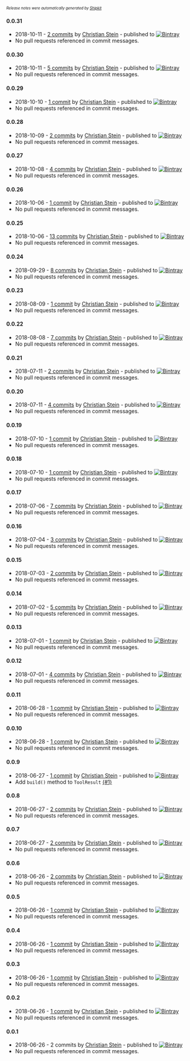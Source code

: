 <sup><sup>*Release notes were automatically generated by [Shipkit](http://shipkit.org/)*</sup></sup>

#### 0.0.31
 - 2018-10-11 - [2 commits](https://github.com/sormuras/bartholdy/compare/v0.0.30...v0.0.31) by [Christian Stein](https://github.com/sormuras) - published to [![Bintray](https://img.shields.io/badge/Bintray-0.0.31-green.svg)](https://bintray.com/sormuras/maven/bartholdy/0.0.31)
 - No pull requests referenced in commit messages.

#### 0.0.30
 - 2018-10-11 - [5 commits](https://github.com/sormuras/bartholdy/compare/v0.0.29...v0.0.30) by [Christian Stein](https://github.com/sormuras) - published to [![Bintray](https://img.shields.io/badge/Bintray-0.0.30-green.svg)](https://bintray.com/sormuras/maven/bartholdy/0.0.30)
 - No pull requests referenced in commit messages.

#### 0.0.29
 - 2018-10-10 - [1 commit](https://github.com/sormuras/bartholdy/compare/v0.0.28...v0.0.29) by [Christian Stein](https://github.com/sormuras) - published to [![Bintray](https://img.shields.io/badge/Bintray-0.0.29-green.svg)](https://bintray.com/sormuras/maven/bartholdy/0.0.29)
 - No pull requests referenced in commit messages.

#### 0.0.28
 - 2018-10-09 - [2 commits](https://github.com/sormuras/bartholdy/compare/v0.0.27...v0.0.28) by [Christian Stein](https://github.com/sormuras) - published to [![Bintray](https://img.shields.io/badge/Bintray-0.0.28-green.svg)](https://bintray.com/sormuras/maven/bartholdy/0.0.28)
 - No pull requests referenced in commit messages.

#### 0.0.27
 - 2018-10-08 - [4 commits](https://github.com/sormuras/bartholdy/compare/v0.0.26...v0.0.27) by [Christian Stein](https://github.com/sormuras) - published to [![Bintray](https://img.shields.io/badge/Bintray-0.0.27-green.svg)](https://bintray.com/sormuras/maven/bartholdy/0.0.27)
 - No pull requests referenced in commit messages.

#### 0.0.26
 - 2018-10-06 - [1 commit](https://github.com/sormuras/bartholdy/compare/v0.0.25...v0.0.26) by [Christian Stein](https://github.com/sormuras) - published to [![Bintray](https://img.shields.io/badge/Bintray-0.0.26-green.svg)](https://bintray.com/sormuras/maven/bartholdy/0.0.26)
 - No pull requests referenced in commit messages.

#### 0.0.25
 - 2018-10-06 - [13 commits](https://github.com/sormuras/bartholdy/compare/v0.0.24...v0.0.25) by [Christian Stein](https://github.com/sormuras) - published to [![Bintray](https://img.shields.io/badge/Bintray-0.0.25-green.svg)](https://bintray.com/sormuras/maven/bartholdy/0.0.25)
 - No pull requests referenced in commit messages.

#### 0.0.24
 - 2018-09-29 - [8 commits](https://github.com/sormuras/bartholdy/compare/v0.0.23...v0.0.24) by [Christian Stein](https://github.com/sormuras) - published to [![Bintray](https://img.shields.io/badge/Bintray-0.0.24-green.svg)](https://bintray.com/sormuras/maven/bartholdy/0.0.24)
 - No pull requests referenced in commit messages.

#### 0.0.23
 - 2018-08-09 - [1 commit](https://github.com/sormuras/bartholdy/compare/v0.0.22...v0.0.23) by [Christian Stein](https://github.com/sormuras) - published to [![Bintray](https://img.shields.io/badge/Bintray-0.0.23-green.svg)](https://bintray.com/sormuras/maven/bartholdy/0.0.23)
 - No pull requests referenced in commit messages.

#### 0.0.22
 - 2018-08-08 - [7 commits](https://github.com/sormuras/bartholdy/compare/v0.0.21...v0.0.22) by [Christian Stein](https://github.com/sormuras) - published to [![Bintray](https://img.shields.io/badge/Bintray-0.0.22-green.svg)](https://bintray.com/sormuras/maven/bartholdy/0.0.22)
 - No pull requests referenced in commit messages.

#### 0.0.21
 - 2018-07-11 - [2 commits](https://github.com/sormuras/bartholdy/compare/v0.0.20...v0.0.21) by [Christian Stein](https://github.com/sormuras) - published to [![Bintray](https://img.shields.io/badge/Bintray-0.0.21-green.svg)](https://bintray.com/sormuras/maven/bartholdy/0.0.21)
 - No pull requests referenced in commit messages.

#### 0.0.20
 - 2018-07-11 - [4 commits](https://github.com/sormuras/bartholdy/compare/v0.0.19...v0.0.20) by [Christian Stein](https://github.com/sormuras) - published to [![Bintray](https://img.shields.io/badge/Bintray-0.0.20-green.svg)](https://bintray.com/sormuras/maven/bartholdy/0.0.20)
 - No pull requests referenced in commit messages.

#### 0.0.19
 - 2018-07-10 - [1 commit](https://github.com/sormuras/bartholdy/compare/v0.0.18...v0.0.19) by [Christian Stein](https://github.com/sormuras) - published to [![Bintray](https://img.shields.io/badge/Bintray-0.0.19-green.svg)](https://bintray.com/sormuras/maven/bartholdy/0.0.19)
 - No pull requests referenced in commit messages.

#### 0.0.18
 - 2018-07-10 - [1 commit](https://github.com/sormuras/bartholdy/compare/v0.0.17...v0.0.18) by [Christian Stein](https://github.com/sormuras) - published to [![Bintray](https://img.shields.io/badge/Bintray-0.0.18-green.svg)](https://bintray.com/sormuras/maven/bartholdy/0.0.18)
 - No pull requests referenced in commit messages.

#### 0.0.17
 - 2018-07-06 - [7 commits](https://github.com/sormuras/bartholdy/compare/v0.0.16...v0.0.17) by [Christian Stein](https://github.com/sormuras) - published to [![Bintray](https://img.shields.io/badge/Bintray-0.0.17-green.svg)](https://bintray.com/sormuras/maven/bartholdy/0.0.17)
 - No pull requests referenced in commit messages.

#### 0.0.16
 - 2018-07-04 - [3 commits](https://github.com/sormuras/bartholdy/compare/v0.0.15...v0.0.16) by [Christian Stein](https://github.com/sormuras) - published to [![Bintray](https://img.shields.io/badge/Bintray-0.0.16-green.svg)](https://bintray.com/sormuras/maven/bartholdy/0.0.16)
 - No pull requests referenced in commit messages.

#### 0.0.15
 - 2018-07-03 - [2 commits](https://github.com/sormuras/bartholdy/compare/v0.0.14...v0.0.15) by [Christian Stein](https://github.com/sormuras) - published to [![Bintray](https://img.shields.io/badge/Bintray-0.0.15-green.svg)](https://bintray.com/sormuras/maven/bartholdy/0.0.15)
 - No pull requests referenced in commit messages.

#### 0.0.14
 - 2018-07-02 - [5 commits](https://github.com/sormuras/bartholdy/compare/v0.0.13...v0.0.14) by [Christian Stein](https://github.com/sormuras) - published to [![Bintray](https://img.shields.io/badge/Bintray-0.0.14-green.svg)](https://bintray.com/sormuras/maven/bartholdy/0.0.14)
 - No pull requests referenced in commit messages.

#### 0.0.13
 - 2018-07-01 - [1 commit](https://github.com/sormuras/bartholdy/compare/v0.0.12...v0.0.13) by [Christian Stein](https://github.com/sormuras) - published to [![Bintray](https://img.shields.io/badge/Bintray-0.0.13-green.svg)](https://bintray.com/sormuras/maven/bartholdy/0.0.13)
 - No pull requests referenced in commit messages.

#### 0.0.12
 - 2018-07-01 - [4 commits](https://github.com/sormuras/bartholdy/compare/v0.0.11...v0.0.12) by [Christian Stein](https://github.com/sormuras) - published to [![Bintray](https://img.shields.io/badge/Bintray-0.0.12-green.svg)](https://bintray.com/sormuras/maven/bartholdy/0.0.12)
 - No pull requests referenced in commit messages.

#### 0.0.11
 - 2018-06-28 - [1 commit](https://github.com/sormuras/bartholdy/compare/v0.0.10...v0.0.11) by [Christian Stein](https://github.com/sormuras) - published to [![Bintray](https://img.shields.io/badge/Bintray-0.0.11-green.svg)](https://bintray.com/sormuras/maven/bartholdy/0.0.11)
 - No pull requests referenced in commit messages.

#### 0.0.10
 - 2018-06-28 - [1 commit](https://github.com/sormuras/bartholdy/compare/v0.0.9...v0.0.10) by [Christian Stein](https://github.com/sormuras) - published to [![Bintray](https://img.shields.io/badge/Bintray-0.0.10-green.svg)](https://bintray.com/sormuras/maven/bartholdy/0.0.10)
 - No pull requests referenced in commit messages.

#### 0.0.9
 - 2018-06-27 - [1 commit](https://github.com/sormuras/bartholdy/compare/v0.0.8...v0.0.9) by [Christian Stein](https://github.com/sormuras) - published to [![Bintray](https://img.shields.io/badge/Bintray-0.0.9-green.svg)](https://bintray.com/sormuras/maven/bartholdy/0.0.9)
 - Add `build()` method to `ToolResult` [(#1)](https://github.com/sormuras/bartholdy/issues/1)

#### 0.0.8
 - 2018-06-27 - [2 commits](https://github.com/sormuras/bartholdy/compare/v0.0.7...v0.0.8) by [Christian Stein](https://github.com/sormuras) - published to [![Bintray](https://img.shields.io/badge/Bintray-0.0.8-green.svg)](https://bintray.com/sormuras/maven/bartholdy/0.0.8)
 - No pull requests referenced in commit messages.

#### 0.0.7
 - 2018-06-27 - [2 commits](https://github.com/sormuras/bartholdy/compare/v0.0.6...v0.0.7) by [Christian Stein](https://github.com/sormuras) - published to [![Bintray](https://img.shields.io/badge/Bintray-0.0.7-green.svg)](https://bintray.com/sormuras/maven/bartholdy/0.0.7)
 - No pull requests referenced in commit messages.

#### 0.0.6
 - 2018-06-26 - [2 commits](https://github.com/sormuras/bartholdy/compare/v0.0.5...v0.0.6) by [Christian Stein](https://github.com/sormuras) - published to [![Bintray](https://img.shields.io/badge/Bintray-0.0.6-green.svg)](https://bintray.com/sormuras/maven/bartholdy/0.0.6)
 - No pull requests referenced in commit messages.

#### 0.0.5
 - 2018-06-26 - [1 commit](https://github.com/sormuras/bartholdy/compare/v0.0.4...v0.0.5) by [Christian Stein](https://github.com/sormuras) - published to [![Bintray](https://img.shields.io/badge/Bintray-0.0.5-green.svg)](https://bintray.com/sormuras/maven/bartholdy/0.0.5)
 - No pull requests referenced in commit messages.

#### 0.0.4
 - 2018-06-26 - [1 commit](https://github.com/sormuras/bartholdy/compare/v0.0.3...v0.0.4) by [Christian Stein](https://github.com/sormuras) - published to [![Bintray](https://img.shields.io/badge/Bintray-0.0.4-green.svg)](https://bintray.com/sormuras/maven/bartholdy/0.0.4)
 - No pull requests referenced in commit messages.

#### 0.0.3
 - 2018-06-26 - [1 commit](https://github.com/sormuras/bartholdy/compare/v0.0.2...v0.0.3) by [Christian Stein](https://github.com/sormuras) - published to [![Bintray](https://img.shields.io/badge/Bintray-0.0.3-green.svg)](https://bintray.com/sormuras/maven/bartholdy/0.0.3)
 - No pull requests referenced in commit messages.

#### 0.0.2
 - 2018-06-26 - [1 commit](https://github.com/sormuras/bartholdy/compare/v0.0.1...v0.0.2) by [Christian Stein](https://github.com/sormuras) - published to [![Bintray](https://img.shields.io/badge/Bintray-0.0.2-green.svg)](https://bintray.com/sormuras/maven/bartholdy/0.0.2)
 - No pull requests referenced in commit messages.

#### 0.0.1
 - 2018-06-26 - 2 commits by [Christian Stein](https://github.com/sormuras) - published to [![Bintray](https://img.shields.io/badge/Bintray-0.0.1-green.svg)](https://bintray.com/sormuras/maven/sormuras-bartholdy/0.0.1)
 - No pull requests referenced in commit messages.

